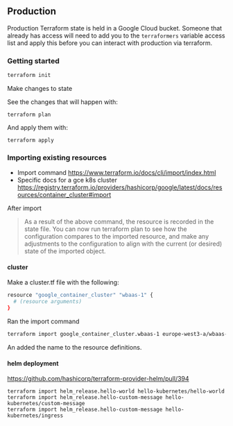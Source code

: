 ## Production

Production Terraform state is held in a Google Cloud bucket.
Someone that already has access will need to add you to the `terraformers` variable access list and apply this before you can interact with production via terraform.

### Getting started

```sh
terraform init
```

Make changes to state

See the changes that will happen with:

```
terraform plan
```

And apply them with:

```
terraform apply
```

### Importing existing resources

- Import command https://www.terraform.io/docs/cli/import/index.html
- Specific docs for a gce k8s cluster https://registry.terraform.io/providers/hashicorp/google/latest/docs/resources/container_cluster#import

After import

> As a result of the above command, the resource is recorded in the state file. You can now run terraform plan to see how the configuration compares to the imported resource, and make any adjustments to the configuration to align with the current (or desired) state of the imported object.

#### cluster

Make a cluster.tf file with the following:

```sh
resource "google_container_cluster" "wbaas-1" {
  # (resource arguments)
}
```

Ran the import command

```sh
terraform import google_container_cluster.wbaas-1 europe-west3-a/wbaas-1
```

An added the name to the resource definitions.

#### helm deployment

https://github.com/hashicorp/terraform-provider-helm/pull/394

```
terraform import helm_release.hello-world hello-kubernetes/hello-world
terraform import helm_release.hello-custom-message hello-kubernetes/custom-message
terraform import helm_release.hello-custom-message hello-kubernetes/ingress
```